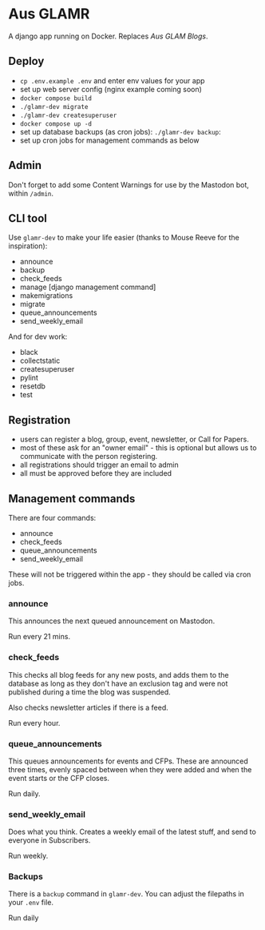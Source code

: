 # Aus GLAMR

A django app running on Docker. Replaces _Aus GLAM Blogs_.

## Deploy

* `cp .env.example .env` and enter env values for your app
* set up web server config (nginx example coming soon)
* `docker compose build`
* `./glamr-dev migrate`
* `./glamr-dev createsuperuser`
* `docker compose up -d`
* set up database backups (as cron jobs): `./glamr-dev backup`:
* set up cron jobs for management commands as below

## Admin

Don't forget to add some Content Warnings for use by the Mastodon bot, within `/admin`.

## CLI tool

Use `glamr-dev` to make your life easier (thanks to Mouse Reeve for the inspiration):

* announce
* backup
* check_feeds
* manage [django management command]
* makemigrations
* migrate
* queue_announcements
* send_weekly_email

And for dev work:

* black
* collectstatic
* createsuperuser
* pylint
* resetdb
* test

## Registration

- users can register a blog, group, event, newsletter, or Call for Papers.
- most of these ask for an "owner email" - this is optional but allows us to communicate with the person registering.
- all registrations should trigger an email to admin
- all must be approved before they are included

## Management commands

There are four commands:

- announce
- check_feeds
- queue_announcements
- send_weekly_email

These will not be triggered within the app - they should be called via cron jobs.

### announce

This announces the next queued announcement on Mastodon.

Run every 21 mins.

### check_feeds

This checks all blog feeds for any new posts, and adds them to the database as long as they don't have an exclusion tag and were not published during a time the blog was suspended.

Also checks newsletter articles if there is a feed.

Run every hour.

### queue_announcements

This queues announcements for events and CFPs. These are announced three times, evenly spaced between when they were added and when the event starts or the CFP closes.

Run daily.

### send_weekly_email

Does what you think. Creates a weekly email of the latest stuff, and send to everyone in Subscribers.

Run weekly.

### Backups

There is a `backup` command in `glamr-dev`. You can adjust the filepaths in your `.env` file.

Run daily